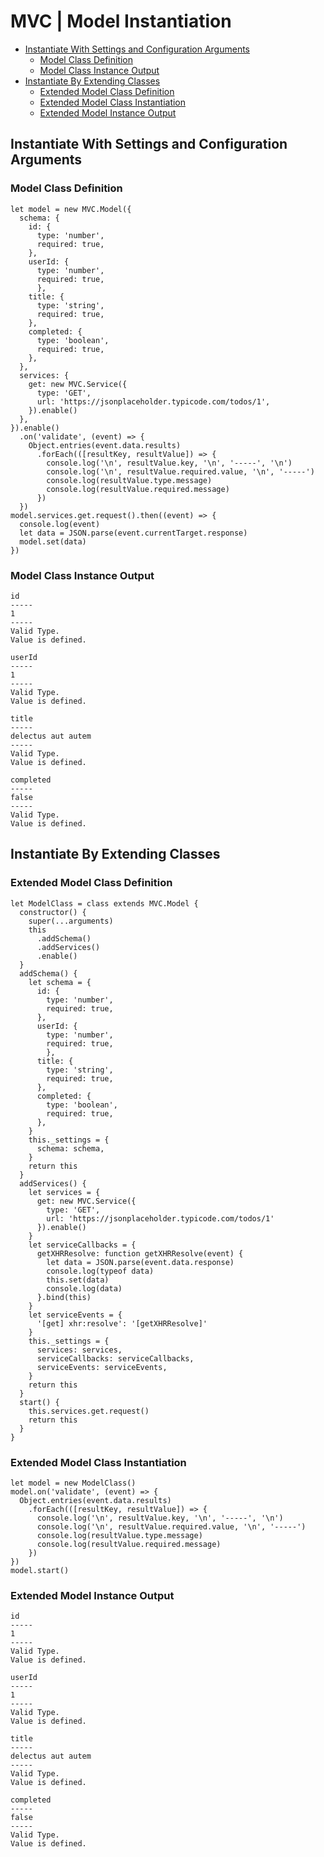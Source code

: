 # MVC | Model Instantiation

- [Instantiate With Settings and Configuration Arguments](#instantiate-with-settings-and-configuration-arguments)
  - [Model Class Definition](#model-class-definition)
  - [Model Class Instance Output](#model-class-instance-output)
- [Instantiate By Extending Classes](#instantiate-by-extending-classes)
  - [Extended Model Class Definition](#extended-model-class-definition)
  - [Extended Model Class Instantiation](#extended-model-class-instantiation)
  - [Extended Model Instance Output](#extended-model-instance-output)

## Instantiate With Settings and Configuration Arguments
### Model Class Definition
```
let model = new MVC.Model({
  schema: {
    id: {
      type: 'number',
      required: true,
    },
    userId: {
      type: 'number',
      required: true,
      },
    title: {
      type: 'string',
      required: true,
    },
    completed: {
      type: 'boolean',
      required: true,
    },
  },
  services: {
    get: new MVC.Service({
      type: 'GET',
      url: 'https://jsonplaceholder.typicode.com/todos/1',
    }).enable()
  },
}).enable()
  .on('validate', (event) => {
    Object.entries(event.data.results)
      .forEach(([resultKey, resultValue]) => {
        console.log('\n', resultValue.key, '\n', '-----', '\n')
        console.log('\n', resultValue.required.value, '\n', '-----')
        console.log(resultValue.type.message)
        console.log(resultValue.required.message)
      })
  })
model.services.get.request().then((event) => {
  console.log(event)
  let data = JSON.parse(event.currentTarget.response)
  model.set(data)
})
```

### Model Class Instance Output
```
id
-----
1
-----
Valid Type.
Value is defined.

userId
-----
1
-----
Valid Type.
Value is defined.

title
-----
delectus aut autem
-----
Valid Type.
Value is defined.

completed
-----
false
-----
Valid Type.
Value is defined.
```

## Instantiate By Extending Classes
### Extended Model Class Definition
```
let ModelClass = class extends MVC.Model {
  constructor() {
    super(...arguments)
    this
      .addSchema()
      .addServices()
      .enable()
  }
  addSchema() {
    let schema = {
      id: {
        type: 'number',
        required: true,
      },
      userId: {
        type: 'number',
        required: true,
        },
      title: {
        type: 'string',
        required: true,
      },
      completed: {
        type: 'boolean',
        required: true,
      },
    }
    this._settings = {
      schema: schema,
    }
    return this
  }
  addServices() {
    let services = {
      get: new MVC.Service({
        type: 'GET',
        url: 'https://jsonplaceholder.typicode.com/todos/1'
      }).enable()
    }
    let serviceCallbacks = {
      getXHRResolve: function getXHRResolve(event) {
        let data = JSON.parse(event.data.response)
        console.log(typeof data)
        this.set(data)
        console.log(data)
      }.bind(this)
    }
    let serviceEvents = {
      '[get] xhr:resolve': '[getXHRResolve]'
    }
    this._settings = {
      services: services,
      serviceCallbacks: serviceCallbacks,
      serviceEvents: serviceEvents,
    }
    return this
  }
  start() {
    this.services.get.request()
    return this
  }
}
```

### Extended Model Class Instantiation
```
let model = new ModelClass()
model.on('validate', (event) => {
  Object.entries(event.data.results)
    .forEach(([resultKey, resultValue]) => {
      console.log('\n', resultValue.key, '\n', '-----', '\n')
      console.log('\n', resultValue.required.value, '\n', '-----')
      console.log(resultValue.type.message)
      console.log(resultValue.required.message)
    })
})
model.start()
```

### Extended Model Instance Output
```
id
-----
1
-----
Valid Type.
Value is defined.

userId
-----
1
-----
Valid Type.
Value is defined.

title
-----
delectus aut autem
-----
Valid Type.
Value is defined.

completed
-----
false
-----
Valid Type.
Value is defined.
```
